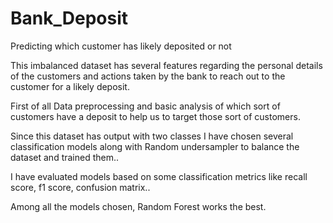 # Bank_Deposit
Predicting which customer has likely deposited or not

This imbalanced dataset has several features regarding the personal details of the customers and actions taken by the bank to reach out to the customer for a likely deposit.

First of all Data preprocessing and basic analysis of which sort of customers have a deposit to help us to target those sort of customers.

Since this dataset has output with two classes I have chosen several classification models along with Random undersampler to balance the dataset and trained them..

I have evaluated models based on some classification metrics like recall score, f1 score, confusion matrix.. 

Among all the models chosen, Random Forest works the best.
